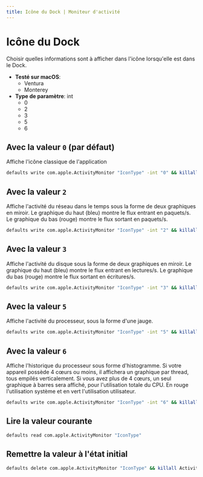 ```yaml
---
title: Icône du Dock | Moniteur d'activité
---
```


# Icône du Dock

Choisir quelles informations sont à afficher dans l'icône lorsqu'elle est dans le Dock.

<!-- break lists -->

- **Testé sur macOS**:
  - Ventura
  - Monterey
- **Type de paramètre**: int
  - 0
  - 2
  - 3
  - 5
  - 6

## Avec la valeur `0` (par défaut)

Affiche l'icône classique de l'application

```bash
defaults write com.apple.ActivityMonitor "IconType" -int "0" && killall Activity\ Monitor
```

## Avec la valeur `2`

Affiche l'activité du réseau dans le temps sous la forme de deux graphiques en miroir.
Le graphique du haut (bleu) montre le flux entrant en paquets/s.
Le graphique du bas (rouge) montre le flux sortant en paquets/s.

```bash
defaults write com.apple.ActivityMonitor "IconType" -int "2" && killall Activity\ Monitor
```

## Avec la valeur `3`

Affiche l'activité du disque sous la forme de deux graphiques en miroir.
Le graphique du haut (bleu) montre le flux entrant en lectures/s.
Le graphique du bas (rouge) montre le flux sortant en écritures/s.

```bash
defaults write com.apple.ActivityMonitor "IconType" -int "3" && killall Activity\ Monitor
```

## Avec la valeur `5`

Affiche l'activité du processeur, sous la forme d'une jauge.

```bash
defaults write com.apple.ActivityMonitor "IconType" -int "5" && killall Activity\ Monitor
```

## Avec la valeur `6`

Affiche l'historique du processeur sous forme d'histogramme.
Si votre appareil possède 4 cœurs ou moins, il affichera un graphique par thread, tous empilés verticalement.
Si vous avez plus de 4 cœurs, un seul graphique à barres sera affiché, pour l'utilisation totale du CPU.
En rouge l'utilisation système et en vert l'utilisation utilisateur.

```bash
defaults write com.apple.ActivityMonitor "IconType" -int "6" && killall Activity\ Monitor
```

## Lire la valeur courante

```bash
defaults read com.apple.ActivityMonitor "IconType"
```

## Remettre la valeur à l'état initial

```bash
defaults delete com.apple.ActivityMonitor "IconType" && killall Activity\ Monitor
```
